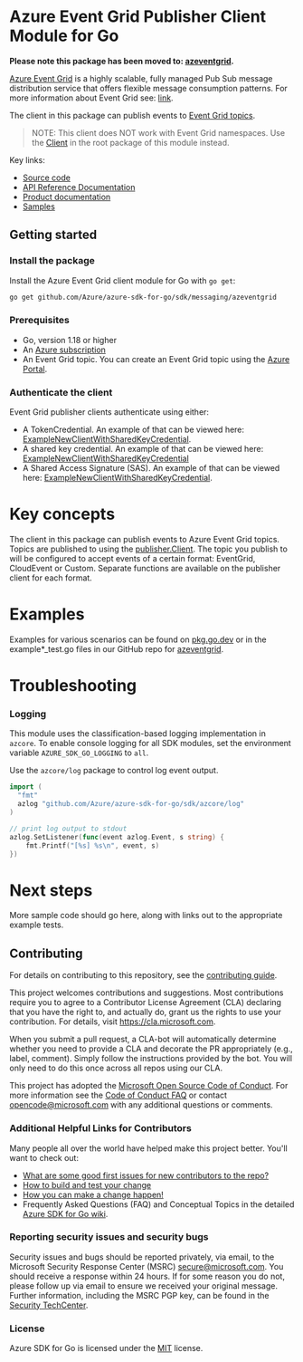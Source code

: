 # Azure Event Grid Publisher Client Module for Go

**Please note this package has been moved to: [azeventgrid](https://github.com/Azure/azure-sdk-for-go/blob/main/sdk/messaging/eventgrid/azeventgrid).**

[Azure Event Grid](https://learn.microsoft.com/azure/event-grid/overview) is a highly scalable, fully managed Pub Sub message distribution service that offers flexible message consumption patterns. For more information about Event Grid see: [link](https://learn.microsoft.com/azure/event-grid/overview).

The client in this package can publish events to [Event Grid topics](https://learn.microsoft.com/azure/event-grid/concepts).

> NOTE: This client does NOT work with Event Grid namespaces. Use the [Client][godoc_client] in the root package of this module instead.

Key links:
- [Source code][source]
- [API Reference Documentation][godoc]
- [Product documentation](https://azure.microsoft.com/services/event-grid/)
- [Samples][godoc_examples]

## Getting started

### Install the package

Install the Azure Event Grid client module for Go with `go get`:

```bash
go get github.com/Azure/azure-sdk-for-go/sdk/messaging/azeventgrid
```

### Prerequisites

- Go, version 1.18 or higher
- An [Azure subscription](https://azure.microsoft.com/free/)
- An Event Grid topic. You can create an Event Grid topic using the [Azure Portal](https://learn.microsoft.com/azure/event-grid/custom-event-quickstart-portal).

### Authenticate the client

Event Grid publisher clients authenticate using either:
- A TokenCredential. An example of that can be viewed here: [ExampleNewClientWithSharedKeyCredential][godoc_example_newclient].
- A shared key credential. An example of that can be viewed here: [ExampleNewClientWithSharedKeyCredential][godoc_example_newclientsk]
- A Shared Access Signature (SAS). An example of that can be viewed here: [ExampleNewClientWithSharedKeyCredential][godoc_example_newclientsas].

# Key concepts

The client in this package can publish events to Azure Event Grid topics. Topics are published to using the [publisher.Client][godoc_publisher_client]. The topic
you publish to will be configured to accept events of a certain format: EventGrid, CloudEvent or Custom. Separate functions are available on the publisher client for each format.

# Examples

Examples for various scenarios can be found on [pkg.go.dev][godoc_examples] or in the example*_test.go files in our GitHub repo for [azeventgrid][gh].

# Troubleshooting

### Logging

This module uses the classification-based logging implementation in `azcore`. To enable console logging for all SDK modules, set the environment variable `AZURE_SDK_GO_LOGGING` to `all`. 

Use the `azcore/log` package to control log event output.

```go
import (
  "fmt"
  azlog "github.com/Azure/azure-sdk-for-go/sdk/azcore/log"
)

// print log output to stdout
azlog.SetListener(func(event azlog.Event, s string) {
    fmt.Printf("[%s] %s\n", event, s)
})
```

# Next steps

More sample code should go here, along with links out to the appropriate example tests.

## Contributing
For details on contributing to this repository, see the [contributing guide][azure_sdk_for_go_contributing].

This project welcomes contributions and suggestions.  Most contributions require you to agree to a
Contributor License Agreement (CLA) declaring that you have the right to, and actually do, grant us
the rights to use your contribution. For details, visit https://cla.microsoft.com.

When you submit a pull request, a CLA-bot will automatically determine whether you need to provide
a CLA and decorate the PR appropriately (e.g., label, comment). Simply follow the instructions
provided by the bot. You will only need to do this once across all repos using our CLA.

This project has adopted the [Microsoft Open Source Code of Conduct](https://opensource.microsoft.com/codeofconduct/).
For more information see the [Code of Conduct FAQ](https://opensource.microsoft.com/codeofconduct/faq/) or
contact [opencode@microsoft.com](mailto:opencode@microsoft.com) with any additional questions or comments.

### Additional Helpful Links for Contributors  
Many people all over the world have helped make this project better.  You'll want to check out:

* [What are some good first issues for new contributors to the repo?](https://github.com/azure/azure-sdk-for-go/issues?q=is%3Aopen+is%3Aissue+label%3A%22up+for+grabs%22)
* [How to build and test your change][azure_sdk_for_go_contributing_developer_guide]
* [How you can make a change happen!][azure_sdk_for_go_contributing_pull_requests]
* Frequently Asked Questions (FAQ) and Conceptual Topics in the detailed [Azure SDK for Go wiki](https://github.com/azure/azure-sdk-for-go/wiki).

<!-- ### Community-->
### Reporting security issues and security bugs

Security issues and bugs should be reported privately, via email, to the Microsoft Security Response Center (MSRC) <secure@microsoft.com>. You should receive a response within 24 hours. If for some reason you do not, please follow up via email to ensure we received your original message. Further information, including the MSRC PGP key, can be found in the [Security TechCenter](https://www.microsoft.com/msrc/faqs-report-an-issue).

### License

Azure SDK for Go is licensed under the [MIT](https://github.com/Azure/azure-sdk-for-go/blob/main/sdk/template/aztemplate/LICENSE.txt) license.

<!-- LINKS -->
[azure_sdk_for_go_contributing]: https://github.com/Azure/azure-sdk-for-go/blob/main/CONTRIBUTING.md
[azure_sdk_for_go_contributing_developer_guide]: https://github.com/Azure/azure-sdk-for-go/blob/main/CONTRIBUTING.md#developer-guide
[azure_sdk_for_go_contributing_pull_requests]: https://github.com/Azure/azure-sdk-for-go/blob/main/CONTRIBUTING.md#pull-requests
[azure_cli]: https://docs.microsoft.com/cli/azure
[azure_pattern_circuit_breaker]: https://docs.microsoft.com/azure/architecture/patterns/circuit-breaker
[azure_pattern_retry]: https://docs.microsoft.com/azure/architecture/patterns/retry
[azure_portal]: https://portal.azure.com
[azure_sub]: https://azure.microsoft.com/free/
[cloud_shell]: https://docs.microsoft.com/azure/cloud-shell/overview
[cloud_shell_bash]: https://shell.azure.com/bash
[source]: https://github.com/Azure/azure-sdk-for-go/tree/main/sdk/messaging/azeventgrid
[godoc_client]: https://pkg.go.dev/github.com/Azure/azure-sdk-for-go/sdk/messaging/azeventgrid#Client

<!-- Temp links until the PR goes in, replacements are below -->
[godoc]: https://pkg.go.dev/github.com/Azure/azure-sdk-for-go/sdk/messaging/azeventgrid/
[godoc_examples]: https://pkg.go.dev/github.com/Azure/azure-sdk-for-go/sdk/messaging/azeventgrid/
[godoc_publisher_client]: https://pkg.go.dev/github.com/Azure/azure-sdk-for-go/sdk/messaging/azeventgrid/
[godoc_example_newclient]: https://pkg.go.dev/github.com/Azure/azure-sdk-for-go/sdk/messaging/azeventgrid/
[godoc_example_newclientsk]: https://pkg.go.dev/github.com/Azure/azure-sdk-for-go/sdk/messaging/azeventgrid/
[godoc_example_newclientsas]: https://pkg.go.dev/github.com/Azure/azure-sdk-for-go/sdk/messaging/azeventgrid/
[gh]: https://github.com/Azure/azure-sdk-for-go/blob/main/sdk/messaging/azeventgrid/

<!-- these links are all broken until I complete a PR
[godoc]: https://pkg.go.dev/github.com/Azure/azure-sdk-for-go/sdk/messaging/azeventgrid/publisher
[godoc_examples]: https://pkg.go.dev/github.com/Azure/azure-sdk-for-go/sdk/messaging/azeventgrid/publisher/#pkg-examples
[godoc_publisher_client]: https://pkg.go.dev/github.com/Azure/azure-sdk-for-go/sdk/messaging/azeventgrid/publisher#Client
[godoc_example_newclient]: https://pkg.go.dev/github.com/Azure/azure-sdk-for-go/sdk/messaging/azeventgrid/publisher/#example-NewClient
[godoc_example_newclientsk]: https://pkg.go.dev/github.com/Azure/azure-sdk-for-go/sdk/messaging/azeventgrid/publisher/#example-NewClientWithSharedKeyCredential
[godoc_example_newclientsas]: https://pkg.go.dev/github.com/Azure/azure-sdk-for-go/sdk/messaging/azeventgrid/publisher/#example-NewClientWithSAS
[gh]: https://github.com/Azure/azure-sdk-for-go/blob/main/sdk/messaging/azeventgrid/publisher
 -->

